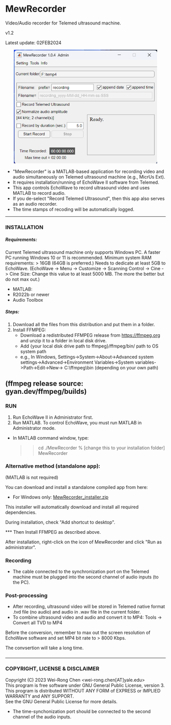 # MewRecorder
Video/Audio recorder for Telemed ultrasound machine. 

v1.2

Latest update: 02FEB2024

<p align="center"><img src="./Screenshots/MWR_main-screen.png" width="450"></p>

- "MewRecorder" is a MATLAB-based application for recording video and audio simultaneously on Telemed ultrasound machine (e.g., MicrUs Ext).
- It requires installation/running of EchoWave II software from Telemed.
- This app controls EchoWave to record ultrasound video and uses MATLAB to record audio.
- If you de-select "Record Telemed Ultrasound", then this app also serves as an audio recorder.
- The time stamps of recoding will be automatically logged.  
------------------------------------------
### INSTALLATION
##### Requirements:
Current Telemed ultrasound machine only supports Windows PC. 
A faster PC running Windows 10 or 11 is recommended. 
Minimum system RAM requirements: > 16GB (64GB is preferred.) 
Needs to dedicate at least 5GB to EchoWave. 
(EchoWave -> Menu -> Customize -> Scanning Control -> Cine -> Cine Size:  Change this value to at least 5000 MB. The more the better but do not max out.)

- MATLAB:
-   R2022b or newer
-   Audio Toolbox

##### Steps:
1. Download all the files from this distribution and put them in a folder. 
2. Install FFMPEG:
   - Download a redistributed FFMPEG release from https://ffmpeg.org and unzip it to a folder in local disk drive. 
   - Add {your local disk drive path to ffmpeg}/ffmpeg/bin/ path to OS system path
   - e.g., In Windows, Settings->System->About->Advanced system settings->Advanced->Environment Variables->System variables->Path->Edit->New-> C:\ffmpeg\bin (depending on your own path)
   
(ffmpeg release source: gyan.dev/ffmpeg/builds)
------------------------------------------
### RUN
1. Run EchoWave II in Administrator first.
2. Run MATLAB. To control EchoWave, you must run MATLAB in Administrator mode. 

- In MATLAB command window, type:
     >> cd ./MewRecorder  % [change this to your installation folder]  
     >> MewRecorder
     
### Alternative method (standalone app):
(MATLAB is not required)

You can download and install a standalone compiled app from here:

- For Windows only: [MewRecorder_installer.zip](https://yaleedu-my.sharepoint.com/:u:/g/personal/wei-rong_chen_yale_edu/Ee_UY9G-MCtMl4YczbfkQiwB-JDcsVx93FF5FMBWKgq6Ng?e=EqLrA0)

This installer will automatically download and install all required dependencies.

During installation, check "Add shortcut to desktop". 

*** Then Install FFMPEG as described above. 

After installation, right-click on the icon of MewRecorder and click "Run as administrator". 
### Recording
- The cable connected to the synchronization port on the Telemed machine must be plugged into the second channel of audio inputs (to the PC).

### Post-processing
- After recording, ultrasound video will be stored in Telemed native format .tvd file (no audio) and audio in .wav file in the current folder. 
- To combine ultrasound video and audio and convert it to MP4: Tools -> Convert all TVD to MP4
  
Before the conversion, remember to max out the screen resolution of EchoWave software and set MP4 bit rate to > 8000 Kbps.

The convsertion will take a long time. 

###
--------------------------------
### COPYRIGHT, LICENSE & DISCLAIMER
Copyright (C) 2023 Wei-Rong Chen <wei-rong.chen[AT]yale.edu>  
This program is free software under GNU General Public License, version 3.  
This program is distributed WITHOUT ANY FORM of EXPRESS or IMPLIED WARRANTY and ANY SUPPORT.    
See the GNU General Public License for more details.  




   
- The time-synchonization port should be connected to the second channel of the audio inputs. 
